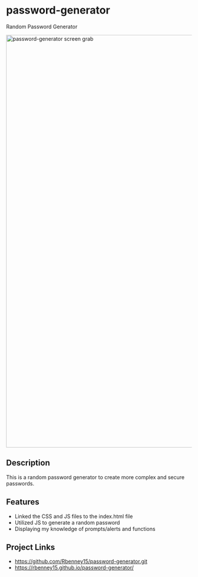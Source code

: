 # password-generator
Random Password Generator
 
<img width="1119" alt="password-generator screen grab" src="https://user-images.githubusercontent.com/98703735/157367869-5e7c08db-d5a8-45d9-880d-68d2feefa1b5.png">

 ## Description
 This is a random password generator to create more complex and secure passwords. 
 
 ## Features
 * Linked the CSS and JS files to the index.html file
 * Utilized JS to generate a random password
 * Displaying my knowledge of prompts/alerts and functions

## Project Links
* https://github.com/Rbenney15/password-generator.git
* https://rbenney15.github.io/password-generator/
